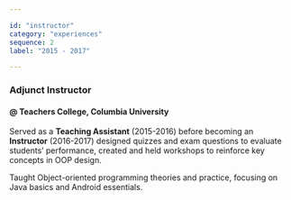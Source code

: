 ```yaml
---

id: "instructor"
category: "experiences"
sequence: 2
label: "2015 - 2017"

---
```


### Adjunct Instructor

#### @ Teachers College, Columbia University

Served as a **Teaching Assistant** (2015-2016) before becoming an **Instructor** (2016-2017) designed quizzes and exam questions to evaluate students’ performance, created and held workshops to reinforce key concepts in OOP design.

Taught Object-oriented programming theories and practice, focusing on Java basics and Android essentials.